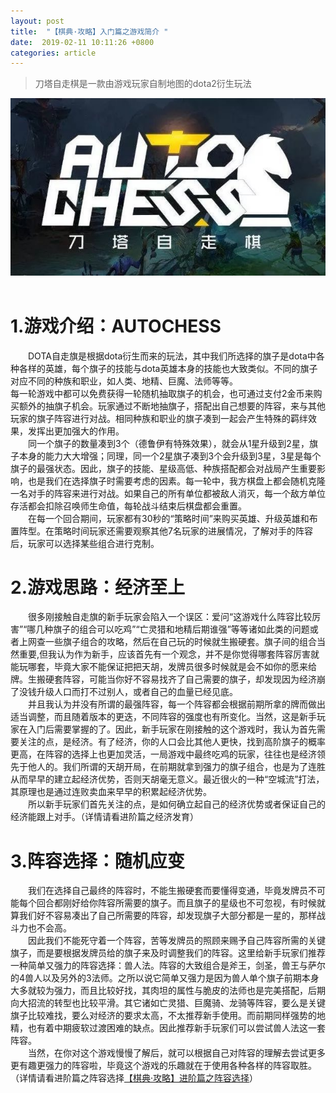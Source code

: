 ```yaml
---
layout: post
title:  "【棋典·攻略】入门篇之游戏简介 "
date:  2019-02-11 10:11:26 +0800
categories: article
---
```

> 刀塔自走棋是一款由游戏玩家自制地图的dota2衍生玩法

<center><img src="/images/2019-02-22-12-19-54.jpg"></center> 
<br/>

#  1.游戏介绍：AUTOCHESS  
&emsp;&emsp;DOTA自走旗是根据dota衍生而来的玩法，其中我们所选择的旗子是dota中各种各样的英雄，每个旗子的技能与dota英雄本身的技能也大致类似。不同的旗子对应不同的种族和职业，如人类、地精、巨魔、法师等等。  
每一轮游戏中都可以免费获得一轮随机抽取旗子的机会，也可通过支付2金币来购买额外的抽旗子机会。玩家通过不断地抽旗子，搭配出自己想要的阵容，来与其他玩家的旗子阵容进行对战。相同种族和职业的旗子凑到一起会产生特殊的羁绊效果，发挥出更加强大的作用。  
&emsp;&emsp;同一个旗子的数量凑到3个（德鲁伊有特殊效果），就会从1星升级到2星，旗子本身的能力大大增强；同理，同一个2星旗子凑到3个会升级到3星，3星是每个旗子的最强状态。因此，旗子的技能、星级高低、种族搭配都会对战局产生重要影响，也是我们在选择旗子时需要考虑的因素。每一轮中，我方棋盘上都会随机克隆一名对手的阵容来进行对战。如果自己的所有单位都被敌人消灭，每一个敌方单位存活都会扣除召唤师生命值，每轮战斗结束后棋盘都会重置。  
&emsp;&emsp;在每一个回合期间，玩家都有30秒的“策略时间”来购买英雄、升级英雄和布置阵型。在策略时间玩家还需要观察其他7名玩家的进展情况，了解对手的阵容后，玩家可以选择某些组合进行克制。  
#  2.游戏思路：经济至上  
&emsp;&emsp;很多刚接触自走旗的新手玩家会陷入一个误区：爱问“这游戏什么阵容比较厉害”“哪几种旗子的组合可以吃鸡”“亡灵猎和地精后期谁强”等等诸如此类的问题或者上网查一些旗子组合的攻略，然后在自己玩的时候就生搬硬套。旗子间的组合当然重要,但我认为作为新手，应该首先有一个观念，并不是你觉得哪套阵容厉害就能玩哪套，毕竟大家不能保证把把天胡，发牌员很多时候就是会不如你的愿来给牌。生搬硬套阵容，可能当你好不容易找齐了自己需要的旗子，却发现因为经济崩了没钱升级人口而打不过别人，或者自己的血量已经见底。  
&emsp;&emsp;并且我认为并没有所谓的最强阵容，每一个阵容都会根据前期所拿的牌而做出适当调整，而且随着版本的更迭，不同阵容的强度也有所变化。当然，这是新手玩家在入门后需要掌握的了。因此，新手玩家在刚接触的这个游戏时，我认为首先需要关注的点，是经济。有了经济，你的人口会比其他人更快，找到高阶旗子的概率更高，在阵容的选择上也更加灵活，一局游戏中最终吃鸡的玩家，往往也是经济领先于他人的。我们所谓的天胡开局，在前期就拿到强力的旗子组合，也是为了连胜从而早早的建立起经济优势，否则天胡毫无意义。最近很火的一种“空城流”打法，其原理也是通过连败卖血来早早的积累起经济优势。  
&emsp;&emsp;所以新手玩家们首先关注的点，是如何确立起自己的经济优势或者保证自己的经济能跟上对手。（详情请看进阶篇之经济发育）  
#  3.阵容选择：随机应变  
&emsp;&emsp;我们在选择自己最终的阵容时，不能生搬硬套而要懂得变通，毕竟发牌员不可能每个回合都刚好给你阵容所需要的旗子。而且旗子的星级也不可忽视，有时候就算我们好不容易凑出了自己所需要的阵容，却发现旗子大部分都是一星的，那样战斗力也不会高。  
&emsp;&emsp;因此我们不能死守着一个阵容，苦等发牌员的照顾来赐予自己阵容所需的关键旗子，而是要根据发牌员给的旗子来及时调整我们的阵容。这里给新手玩家们推荐一种简单又强力的阵容选择：兽人法。阵容的大致组合是斧王，剑圣，兽王与萨尔的4兽人以及另外的3法师。之所以说它简单又强力是因为兽人单个旗子前期本身大多就较为强力，而且比较好找，其肉坦的属性与脆皮的法师也是完美搭配，后期向大招流的转型也比较平滑。其它诸如亡灵猎、巨魔骑、龙骑等阵容，要么是关键旗子比较难找，要么对经济的要求太高，不太推荐新手使用。而前期同样强势的地精，也有着中期疲软过渡困难的缺点。因此推荐新手玩家们可以尝试兽人法这一套阵容。  
&emsp;&emsp;当然，在你对这个游戏慢慢了解后，就可以根据自己对阵容的理解去尝试更多更有趣更强力的阵容啦，毕竟这个游戏的乐趣就在于使用各种各样的阵容取胜。（详情请看进阶篇之阵容选择[【棋典·攻略】进阶篇之阵容选择](http://www.qidianautochess.com/2018/05/10/%E6%A3%8B%E5%85%B8-%E6%94%BB%E7%95%A5-%E8%BF%9B%E9%98%B6%E7%AF%87%E4%B9%8B%E9%98%B5%E5%AE%B9%E9%80%89%E6%8B%A9.html)）  
